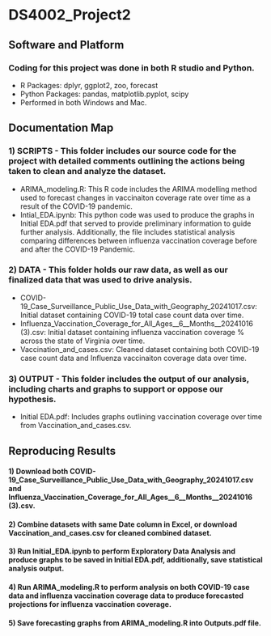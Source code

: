 # DS4002_Project2

## Software and Platform
### Coding for this project was done in both R studio and Python.
- R Packages: dplyr, ggplot2, zoo, forecast
- Python Packages: pandas, matplotlib.pyplot, scipy
- Performed in both Windows and Mac.

## Documentation Map
### 1) SCRIPTS - This folder includes our source code for the project with detailed comments outlining the actions being taken to clean and analyze the dataset.
- ARIMA_modeling.R: This R code includes the ARIMA modelling method used to forecast changes in vaccinaiton coverage rate over time as a result of the COVID-19 pandemic.
- Intial_EDA.ipynb: This python code was used to produce the graphs in Initial EDA.pdf that served to provide preliminary information to guide further analysis. Additionally, the file includes statistical analysis comparing differences between influenza vaccination coverage before and after the COVID-19 Pandemic.
### 2) DATA - This folder holds our raw data, as well as our finalized data that was used to drive analysis.
- COVID-19_Case_Surveillance_Public_Use_Data_with_Geography_20241017.csv: Initial dataset containing COVID-19 total case count data over time.
- Influenza_Vaccination_Coverage_for_All_Ages__6__Months__20241016 (3).csv: Initial dataset containing influenza vaccination coverage % across the state of Virginia over time.
- Vaccination_and_cases.csv: Cleaned dataset containing both COVID-19 case count data and Influenza vaccinaiton coverage data over time.
### 3) OUTPUT - This folder includes the output of our analysis, including charts and graphs to support or oppose our hypothesis.
- Initial EDA.pdf: Includes graphs outlining vaccination coverage over time from Vaccination_and_cases.csv.

## Reproducing Results
#### 1) Download both COVID-19_Case_Surveillance_Public_Use_Data_with_Geography_20241017.csv and Influenza_Vaccination_Coverage_for_All_Ages__6__Months__20241016 (3).csv.
#### 2) Combine datasets with same Date column in Excel, or download Vaccination_and_cases.csv for cleaned combined dataset.
#### 3) Run Initial_EDA.ipynb to perform Exploratory Data Analysis and produce graphs to be saved in Initial EDA.pdf, additionally, save statistical analysis output.
#### 4) Run ARIMA_modeling.R to perform analysis on both COVID-19 case data and influenza vaccination coverage data to produce forecasted projections for influenza vaccination coverage.
#### 5) Save forecasting graphs from ARIMA_modeling.R into Outputs.pdf file.


